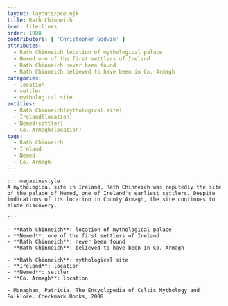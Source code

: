 ```yaml
---
layout: layouts/pce.njk
title: Rath Chinneich
icon: file-lines
order: 1888
contributors: [ 'Christopher Godwin' ]
attributes:
  - Rath Chinneich location of mythological palace
  - Nemed one of the first settlers of Ireland
  - Rath Chinneich never been found
  - Rath Chinneich believed to have been in Co. Armagh
categories:
  - location
  - settler
  - mythological site
entities:
  - Rath Chinneich(mythological site)
  - Ireland(location)
  - Nemed(settler)
  - Co. Armagh(location)
tags:
  - Rath Chinneich
  - Ireland
  - Nemed
  - Co. Armagh
---
```

``` tab [group1:Info]
::: magazinestyle
A mythological site in Ireland, Rath Chinneich was reputedly the site of the palace of Nemed, one of Ireland's earliest settlers. Despite indications of its location in County Armagh, the site continues to elude discovery.

:::
```
``` tab [group1:Attributes]
- **Rath Chinneich**: location of mythological palace
- **Nemed**: one of the first settlers of Ireland
- **Rath Chinneich**: never been found
- **Rath Chinneich**: believed to have been in Co. Armagh
```
``` tab [group1:Entities]
- **Rath Chinneich**: mythological site
- **Ireland**: location
- **Nemed**: settler
- **Co. Armagh**: location
```
``` tab [group1:Sources]
- Monaghan, Patricia. The Encyclopedia of Celtic Mythology and Folklore. Checkmark Books, 2008.
```
